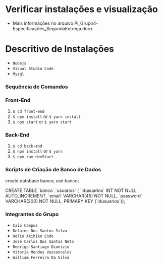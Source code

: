 # Verificar instalações e visualização
 - Mais informações no arquivo PI_Grupo4-Especificações_SegundaEntrega.docx

# Descritivo de  Instalações
 -  `Nodejs`
 -  `Visual Studio Code`
 -  `Mysql`

### Sequência de Comandos

### Front-End

  1. `$ cd front-end`
  2. `$ npm install` or `$ yarn install`
  3. `$ npm start` or `$ yarn start`
  
### Back-End

   
  1. `$ cd back-end`
  2. `$ npm install` or `$ yarn`
  3. `$ npm rum devStart`

### Scripts de Criação de Banco de Dados
  create database banco;
  use banco;

  CREATE TABLE \`banco\`.\`usuarios\` (
  \`idusuarios\` INT NOT NULL AUTO_INCREMENT,
  \`email\` VARCHAR(45) NOT NULL,
  \`password\` VARCHAR(200) NOT NULL,
  PRIMARY KEY (\`idusuarios\`)); `
  
 
### Integrantes do Grupo

- `Caio Campos`
- `Delaine Dos Santos Silva`
- `Helio Akihiko Endo`
- `Jose Carlos Dos Santos Neto`
- `Rodrigo Santiago Dionizio`
- `Vitoria Mendes Vasconcelos`
- `William Ferreira Da Silva`




